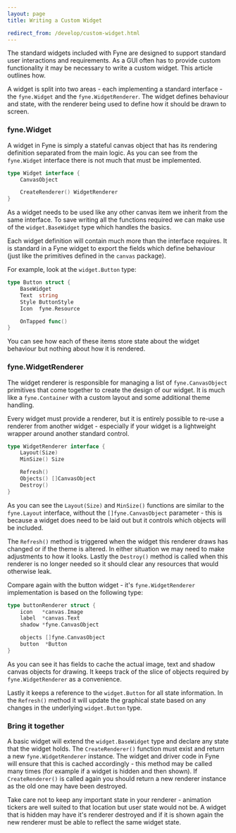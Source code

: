 ```yaml
---
layout: page
title: Writing a Custom Widget

redirect_from: /develop/custom-widget.html
---
```


The standard widgets included with Fyne are designed to support standard user interactions and requirements.
As a GUI often has to provide custom functionality it may be necessary to write a custom widget.
This article outlines how.

A widget is split into two areas - each implementing a standard interface - the `fyne.Widget` and the `fyne.WidgetRenderer`. The widget defines behaviour and state, with the renderer being used to define how it should be drawn to screen.

### fyne.Widget

A widget in Fyne is simply a stateful canvas object that has its rendering
definition separated from the main logic. As you can see from the `fyne.Widget`
interface there is not much that must be implemented.

```go
type Widget interface {
	CanvasObject

	CreateRenderer() WidgetRenderer
}

```

As a widget needs to be used like any other canvas item we inherit from the same interface.
To save writing all the functions required we can make use of the `widget.BaseWidget` type which handles the basics.

Each widget definition will contain much more than the interface requires.
It is standard in a Fyne widget to export the fields which define behaviour
(just like the primitives defined in the `canvas` package).

For example, look at the `widget.Button` type:

```go
type Button struct {
	BaseWidget
	Text  string
	Style ButtonStyle
	Icon  fyne.Resource

	OnTapped func()
}
```

You can see how each of these items store state about the widget behaviour but nothing about how it is rendered.

### fyne.WidgetRenderer

The widget renderer is responsible for managing a list of `fyne.CanvasObject` primitives that come together to create the design of our widget. It is much like
a `fyne.Container` with a custom layout and some additional theme handling.

Every widget must provide a renderer, but it is entirely possible to re-use a renderer from another widget - especially if your widget is a lightweight wrapper around another standard control.

```go
type WidgetRenderer interface {
	Layout(Size)
	MinSize() Size

	Refresh()
	Objects() []CanvasObject
	Destroy()
}
```

As you can see the `Layout(Size)` and `MinSize()` functions are similar to the
`fyne.Layout` interface, without the `[]fyne.CanvasObject` parameter - this is because a widget does need to be laid out but it controls which objects will be included.

The `Refresh()` method is triggered when the widget this renderer draws has changed or if the theme is altered.
In either situation we may need to make adjustments to how it looks.
Lastly the `Destroy()` method is called when this renderer is no longer needed so it should clear any resources that would otherwise leak.

Compare again with the button widget - it's `fyne.WidgetRenderer` implementation is based on the following type:

```go
type buttonRenderer struct {
	icon   *canvas.Image
	label  *canvas.Text
	shadow *fyne.CanvasObject

	objects []fyne.CanvasObject
	button  *Button
}
```

As you can see it has fields to cache the actual image, text and shadow canvas
objects for drawing.
It keeps track of the slice of objects required by `fyne.WidgetRenderer` as a convenience.

Lastly it keeps a reference to the `widget.Button` for all state information.
In the `Refresh()` method it will update the graphical state based on any changes
in the underlying `widget.Button` type.

### Bring it together

A basic widget will extend the `widget.BaseWidget` type and declare any state
that the widget holds.
The `CreateRenderer()` function must exist and return a new `fyne.WidgetRenderer` instance. The widget and driver code in Fyne will ensure that this
is cached accordingly - this method may be called many times (for example if a
widget is hidden and then shown). If `CreateRenderer()` is called again you
should return a new renderer instance as the old one may have been destroyed.

Take care not to keep any important state in your renderer - animation tickers
are well suited to that location but user state would not be. A widget that is
hidden may have it's renderer destroyed and if it is shown again the new renderer
must be able to reflect the same widget state.
